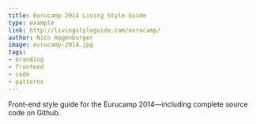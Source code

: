 ```yaml
---
title: Eurucamp 2014 Living Style Guide
type: example
link: http://livingstyleguide.com/eurucamp/
author: Nico Hagenburger
image: eurucamp-2014.jpg
tags:
- branding
- frontend
- code
- patterns
---
```


Front-end style guide for the Eurucamp 2014—including complete source
code on Github.
